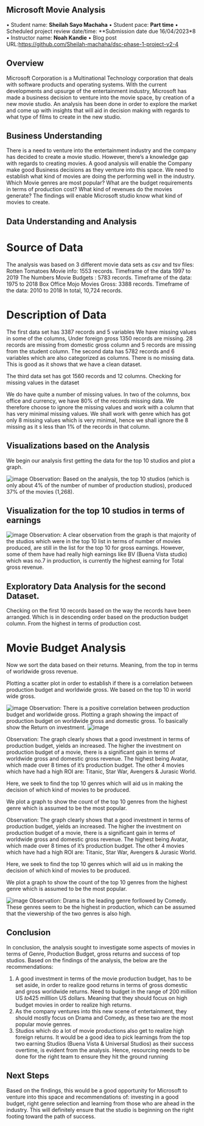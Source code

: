## Microsoft Movie Analysis
•	Student name: **Sheilah Sayo Machaha**
•	Student pace: **Part time**
•	Scheduled project review date/time: **Submission date due 16/04/2023*8
•	Instructor name: **Noah Kandie**
•	Blog post URL:https://github.com/Sheilah-machaha/dsc-phase-1-project-v2-4

## Overview
Microsoft Corporation is a Multinational Technology corporation that deals with software products and operating systems. 
With the current developments and upsurge of the entertainment industry, Microsoft has made a business decision to venture into the movie space, by  creation of a new movie studio. 
An analysis has been done in order to explore the market and come up with insights that will aid in decision making with regards to what type of films to create in the new studio.

## Business Understanding 
There is a need to venture into the entertainment industry and the company has decided to create a movie studio. However, there’s a knowledge gap with regards to creating movies. 
A good analysis will enable the Company make good Business decisions as they venture into this space. 
We need to establish what kind of movies are doing the performing well in the industry. 
Which Movie genres are most popular?
What are the budget requirements in terms of production cost? 
What kind of revenues do the movies generate? 
The findings will enable Microsoft studio know what kind of movies to create.

## Data Understanding and Analysis
# Source of Data
The analysis was based on 3 different movie data sets as csv and tsv files: 
	Rotten Tomatoes Movie info: 1553 records. Timeframe of the data 1997 to 2019
	The Numbers Movie Budgets : 5783 records.  Timeframe of the data:  1975 to 2018
	Box Office Mojo Movies Gross: 3388 records. Timeframe of the data: 2010 to 2018
	In total, 10,724 records. 
 
# Description of Data
The first data set has 3387 records and 5 variables 
We have missing values in some of the columns, Under foreign gross 1350 records are missing. 28 records are missing from domestic gross column and 5 records are missing from the student column.
The second data has 5782 records and 6 variables which are also categorized as columns. There is no missing data. This is good as it shows that we have a clean dataset. 

The third data set has got 1560 records and 12 columns.
Checking for missing values in the dataset

We do have quite a number of missing values. In two of the columns, box office and currency, we have 80% of the records missing data. We therefore choose to ignore the missing values and work with a column that has very minimal missing values. We shall work with genre which has got only 8 missing values which is very minimal, hence we shall ignore the 8 missing as it s less than 1% of the records in that column.


## Visualizations based on the Analysis
We begin our analysis first getting the data for the top 10 studios and plot a graph.

![image](https://user-images.githubusercontent.com/128293656/232339832-18fb7773-5917-4763-b51f-eba6a46c12c2.png)
Observation: Based on the analysis, the top 10 studios (which is only about 4% of the number of number of production studios), produced 37% of the movies (1,268).
## Visualization for the top 10 studios in terms of earnings
![image](https://user-images.githubusercontent.com/128293656/232340044-bbccf330-583f-4eef-ace5-14a4d83fe50c.png)
Observation: A clear observation from the graph is that majority of the studios which were in the top 10 list in terms of number of movies produced, are still in the list for the top 10 for gross earnings. However, some of them have had really high earnings like BV (Buena Vista studio) which was no.7 in production, is currently the highest earning for Total gross revenue.

## Exploratory Data Analysis for the second Dataset.
Checking on the first 10 records based on the way the records have been arranged. Which is in descending order based on the production budget column. From the highest in terms of production cost.

# Movie Budget Analysis
Now we sort the data based on their returns. Meaning, from the top in terms of worldwide gross revenue.

Plotting a scatter plot in order to establish if there is a correlation between production budget and worldwide gross. We based on the top 10 in world wide gross.

![image](https://user-images.githubusercontent.com/128293656/232340137-48ba5650-9433-4df0-bcf4-ab59cf0b501d.png)
Observation: There is a positive correlation between production budget and worldwide gross.
Plotting a graph showing the impact of production budget on worldwide gross and domestic gross. To basically show the Return on investment.
![image](https://user-images.githubusercontent.com/128293656/232340179-f2b37a75-2c36-4018-bac6-6f5d0f5e893e.png)

Observation: The graph clearly shows that a good investment in terms of production budget, yields an increased. The higher the investment on production budget of a movie, there is a significant gain in terms of worldwide gross and domestic gross revenue. The highest being Avatar, which made over 8 times of it’s production budget. The other 4 movies which have had a high ROI are: Titanic, Star War, Avengers & Jurasic World.

Here, we seek to find the top 10 genres which will aid us in making the decision of which kind of movies to be produced.

We plot a graph to show the count of the top 10 genres from the highest genre which is assumed to be the most popular.

Observation: The graph clearly shows that a good investment in terms of production budget, yields an increased. The higher the investment on production budget of a movie, there is a significant gain in terms of worldwide gross and domestic gross revenue. The highest being Avatar, which made over 8 times of it’s production budget. The other 4 movies which have had a high ROI are: Titanic, Star War, Avengers & Jurasic World.

Here, we seek to find the top 10 genres which will aid us in making the decision of which kind of movies to be produced.

We plot a graph to show the count of the top 10 genres from the highest genre which is assumed to be the most popular.

![image](https://user-images.githubusercontent.com/128293656/232340227-8f0402a2-bb31-42e0-9b67-e64b93183bd5.png)
Observation: Drama is the leading genre forllowed by Comedy. These genres seem to be the highest in production, which can be assumed that the viewership of the two genres is also high.

## Conclusion
In conclusion, the analysis sought to investigate some aspects of movies in terms of Genre, Production Budget, gross returns and success of top studios.
Based on the findings of the analysis, the below are the recommendations:
1) A good investment in terms of the movie production budget, has to be set aside, in order to realize good returns in terms of gross domestic and gross worldwide returns. Need to budget in the range of 200 million US 𝑡𝑜425 milllion US dollars.  Meaning that they should focus on high budget movies in order to realize high returns.
2) As the company ventures into this new scene of entertainment, they should mostly focus on Drama and Comedy, as these two are the most popular movie genres.
3) Studios which do a lot of movie productions also get to realize high foreign returns. It would be a good idea to pick learnings from the top two earning Studios (Buena Vista & Universal Studios) as their success overtime, is evident from the analysis. Hence, resourcing needs to be done for the right team to ensure they hit the ground running

## Next Steps
Based on the findings, this would be a good opportunity for Microsoft to venture into this space and recommendations of: investing in a good budget, right genre selection and learning from those who are ahead in the industry. This will definitely ensure that the studio is beginning on the right footing toward the path of success.







